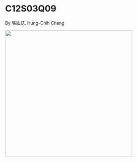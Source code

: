 # C12S03Q09
By 張紘誌, Hung-Chih Chang  

<img width="409" src="https://github.com/user-attachments/assets/1afaf6f2-ff11-440c-82d5-659d87703d65"/>  

